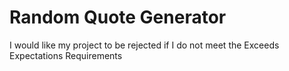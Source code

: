 # Random Quote Generator

 I would like my project to be rejected if I do not meet the Exceeds Expectations Requirements
